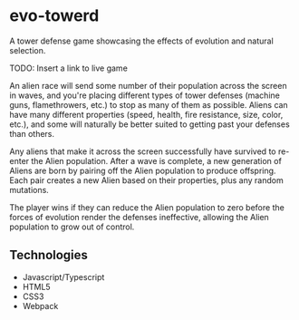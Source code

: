 # evo-towerd

A tower defense game showcasing the effects of evolution and natural selection.

TODO: Insert a link to live game

An alien race will send some number of their population across the screen in waves, and you're placing different types of tower defenses (machine guns, flamethrowers, etc.) to stop as many of them as possible. Aliens can have many different properties (speed, health, fire resistance, size, color, etc.), and some will naturally be better suited to getting past your defenses than others.

Any aliens that make it across the screen successfully have survived to re-enter the Alien population. After a wave is complete, a new generation of Aliens are born by pairing off the Alien population to produce offspring. Each pair creates a new Alien based on their properties, plus any random mutations.

The player wins if they can reduce the Alien population to zero before the forces of evolution render the defenses ineffective, allowing the Alien population to grow out of control.

## Technologies

- Javascript/Typescript
- HTML5
- CSS3
- Webpack
